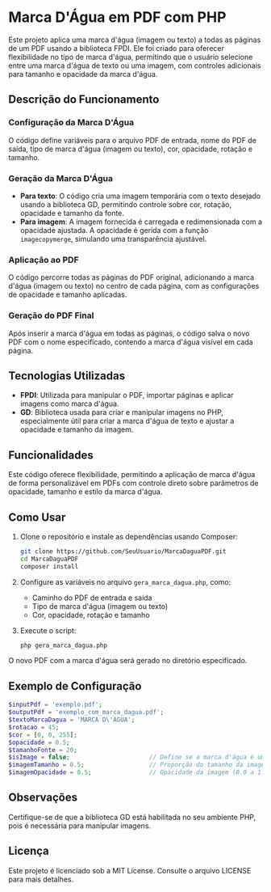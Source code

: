 # Marca D'Água em PDF com PHP

Este projeto aplica uma marca d'água (imagem ou texto) a todas as páginas de um PDF usando a biblioteca FPDI. Ele foi criado para oferecer flexibilidade no tipo de marca d'água, permitindo que o usuário selecione entre uma marca d'água de texto ou uma imagem, com controles adicionais para tamanho e opacidade da marca d'água.

## Descrição do Funcionamento

### Configuração da Marca D'Água
O código define variáveis para o arquivo PDF de entrada, nome do PDF de saída, tipo de marca d'água (imagem ou texto), cor, opacidade, rotação e tamanho.

### Geração da Marca D'Água
- **Para texto**: O código cria uma imagem temporária com o texto desejado usando a biblioteca GD, permitindo controle sobre cor, rotação, opacidade e tamanho da fonte.
- **Para imagem**: A imagem fornecida é carregada e redimensionada com a opacidade ajustada. A opacidade é gerida com a função `imagecopymerge`, simulando uma transparência ajustável.

### Aplicação ao PDF
O código percorre todas as páginas do PDF original, adicionando a marca d'água (imagem ou texto) no centro de cada página, com as configurações de opacidade e tamanho aplicadas.

### Geração do PDF Final
Após inserir a marca d'água em todas as páginas, o código salva o novo PDF com o nome especificado, contendo a marca d'água visível em cada página.

## Tecnologias Utilizadas

- **FPDI**: Utilizada para manipular o PDF, importar páginas e aplicar imagens como marca d'água.
- **GD**: Biblioteca usada para criar e manipular imagens no PHP, especialmente útil para criar a marca d'água de texto e ajustar a opacidade e tamanho da imagem.

## Funcionalidades

Este código oferece flexibilidade, permitindo a aplicação de marca d'água de forma personalizável em PDFs com controle direto sobre parâmetros de opacidade, tamanho e estilo da marca d'água.

## Como Usar

1. Clone o repositório e instale as dependências usando Composer:
   ```bash
   git clone https://github.com/SeuUsuario/MarcaDaguaPDF.git
   cd MarcaDaguaPDF
   composer install
   ```

2. Configure as variáveis no arquivo `gera_marca_dagua.php`, como:
   - Caminho do PDF de entrada e saída
   - Tipo de marca d'água (imagem ou texto)
   - Cor, opacidade, rotação e tamanho

3. Execute o script:
   ```bash
   php gera_marca_dagua.php
   ```

O novo PDF com a marca d'água será gerado no diretório especificado.

## Exemplo de Configuração

```php
$inputPdf = 'exemplo.pdf';             
$outputPdf = 'exemplo_com_marca_dagua.pdf';
$textoMarcaDagua = 'MARCA D\'ÁGUA';
$rotacao = 45;                         
$cor = [0, 0, 255];                    
$opacidade = 0.5;                      
$tamanhoFonte = 20;
$isImage = false;                      // Define se a marca d'água é uma imagem (true) ou texto (false)
$imagemTamanho = 0.5;                  // Proporção do tamanho da imagem (ex: 0.5 = 50% do tamanho original)
$imagemOpacidade = 0.5;                // Opacidade da imagem (0.0 a 1.0)
```

## Observações

Certifique-se de que a biblioteca GD está habilitada no seu ambiente PHP, pois é necessária para manipular imagens.

## Licença

Este projeto é licenciado sob a MIT License. Consulte o arquivo LICENSE para mais detalhes.
